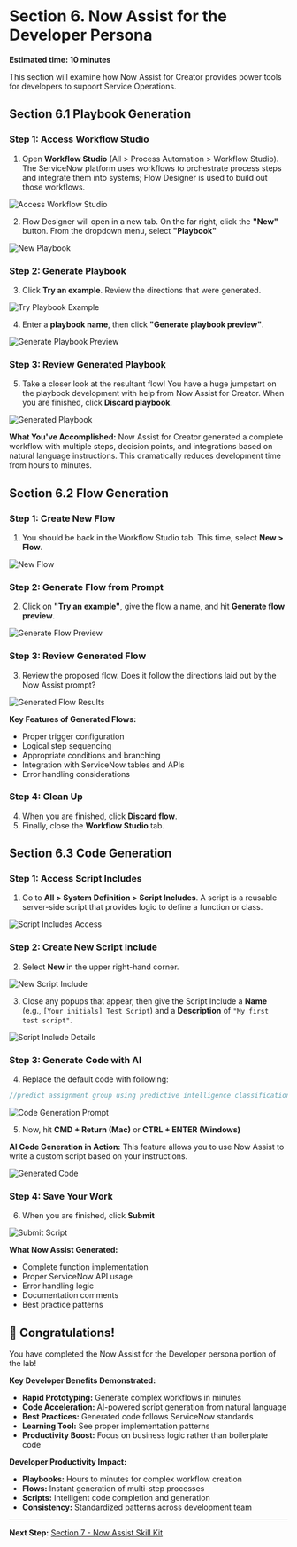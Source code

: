 # Section 6. Now Assist for the Developer Persona

**Estimated time: 10 minutes**

This section will examine how Now Assist for Creator provides power tools for developers to support Service Operations.

## Section 6.1 Playbook Generation

### Step 1: Access Workflow Studio

1. Open **Workflow Studio** (All > Process Automation > Workflow Studio). The ServiceNow platform uses workflows to orchestrate process steps and integrate them into systems; Flow Designer is used to build out those workflows.

![Access Workflow Studio](screenshots/workflow-studio-access.png)

2. Flow Designer will open in a new tab. On the far right, click the **"New"** button. From the dropdown menu, select **"Playbook"**

![New Playbook](screenshots/new-playbook.png)

### Step 2: Generate Playbook

3. Click **Try an example**. Review the directions that were generated.

![Try Playbook Example](screenshots/try-playbook-example.png)

4. Enter a **playbook name**, then click **"Generate playbook preview"**.

![Generate Playbook Preview](screenshots/generate-playbook-preview.png)

### Step 3: Review Generated Playbook

5. Take a closer look at the resultant flow! You have a huge jumpstart on the playbook development with help from Now Assist for Creator. When you are finished, click **Discard playbook**.

![Generated Playbook](screenshots/generated-playbook.png)

**What You've Accomplished:** Now Assist for Creator generated a complete workflow with multiple steps, decision points, and integrations based on natural language instructions. This dramatically reduces development time from hours to minutes.

## Section 6.2 Flow Generation

### Step 1: Create New Flow

1. You should be back in the Workflow Studio tab. This time, select **New > Flow**.

![New Flow](screenshots/new-flow.png)

### Step 2: Generate Flow from Prompt

2. Click on **"Try an example"**, give the flow a name, and hit **Generate flow preview**.

![Generate Flow Preview](screenshots/generate-flow-preview.png)

### Step 3: Review Generated Flow

3. Review the proposed flow. Does it follow the directions laid out by the Now Assist prompt?

![Generated Flow Results](screenshots/generated-flow-results.png)

**Key Features of Generated Flows:**
- Proper trigger configuration
- Logical step sequencing  
- Appropriate conditions and branching
- Integration with ServiceNow tables and APIs
- Error handling considerations

### Step 4: Clean Up

4. When you are finished, click **Discard flow**.
5. Finally, close the **Workflow Studio** tab.

## Section 6.3 Code Generation

### Step 1: Access Script Includes

1. Go to **All > System Definition > Script Includes**. A script is a reusable server-side script that provides logic to define a function or class.

![Script Includes Access](screenshots/script-includes-access.png)

### Step 2: Create New Script Include

2. Select **New** in the upper right-hand corner.

![New Script Include](screenshots/new-script-include.png)

3. Close any popups that appear, then give the Script Include a **Name** (e.g., `[Your initials] Test Script`) and a **Description** of `"My first test script"`.

![Script Include Details](screenshots/script-include-details.png)

### Step 3: Generate Code with AI

4. Replace the default code with following:

```javascript
//predict assignment group using predictive intelligence classification model
```

![Code Generation Prompt](screenshots/code-generation-prompt.png)

5. Now, hit **CMD + Return (Mac)** or **CTRL + ENTER (Windows)**

**AI Code Generation in Action:** This feature allows you to use Now Assist to write a custom script based on your instructions.

![Generated Code](screenshots/generated-code.png)

### Step 4: Save Your Work

6. When you are finished, click **Submit**

![Submit Script](screenshots/submit-script.png)

**What Now Assist Generated:**
- Complete function implementation
- Proper ServiceNow API usage
- Error handling logic
- Documentation comments
- Best practice patterns

## 🎉 Congratulations!

You have completed the Now Assist for the Developer persona portion of the lab!

**Key Developer Benefits Demonstrated:**
- **Rapid Prototyping:** Generate complex workflows in minutes
- **Code Acceleration:** AI-powered script generation from natural language
- **Best Practices:** Generated code follows ServiceNow standards
- **Learning Tool:** See proper implementation patterns
- **Productivity Boost:** Focus on business logic rather than boilerplate code

**Developer Productivity Impact:**
- **Playbooks:** Hours to minutes for complex workflow creation
- **Flows:** Instant generation of multi-step processes
- **Scripts:** Intelligent code completion and generation
- **Consistency:** Standardized patterns across development team

---

**Next Step:** [Section 7 - Now Assist Skill Kit](section7-skill-kit.md)